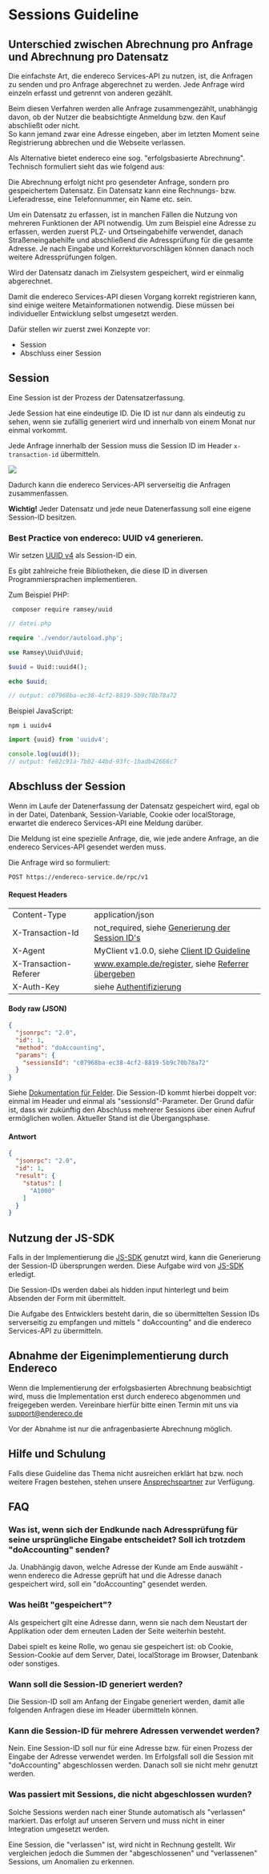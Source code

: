 # Sessions Guideline

## Unterschied zwischen Abrechnung pro Anfrage und Abrechnung pro Datensatz

Die einfachste Art, die endereco Services-API zu nutzen, ist, die Anfragen zu senden und pro Anfrage abgerechnet zu werden.
Jede Anfrage wird einzeln erfasst und getrennt von anderen gezählt.

Beim diesen Verfahren werden alle Anfrage zusammengezählt, unabhängig davon, ob der Nutzer die beabsichtigte Anmeldung bzw. den Kauf abschließt oder nicht.  
So kann jemand zwar eine Adresse eingeben, aber im letzten Moment seine Registrierung abbrechen und die Webseite
verlassen.

Als Alternative bietet endereco eine sog. "erfolgsbasierte Abrechnung". Technisch formuliert sieht das wie folgend aus:

Die Abrechnung erfolgt nicht pro gesendeter Anfrage, sondern pro gespeichertem Datensatz. Ein Datensatz kann eine Rechnungs- bzw. Lieferadresse, eine
Telefonnummer, ein Name etc. sein.

Um ein Datensatz zu erfassen, ist in manchen Fällen die Nutzung von mehreren Funktionen der API notwendig. Um zum Beispiel eine
Adresse zu erfassen, werden zuerst PLZ- und Ortseingabehilfe verwendet, danach Straßeneingabehilfe und abschließend die
Adressprüfung für die gesamte Adresse. Je nach Eingabe und Korrekturvorschlägen können danach noch weitere
Adressprüfungen folgen.

Wird der Datensatz danach im Zielsystem gespeichert, wird er einmalig abgerechnet.

Damit die endereco Services-API diesen Vorgang korrekt registrieren kann, sind einige weitere Metainformationen notwendig.
Diese müssen bei individueller Entwicklung selbst umgesetzt werden.

Dafür stellen wir zuerst zwei Konzepte vor:

- Session
- Abschluss einer Session

## Session

Eine Session ist der Prozess der Datensatzerfassung.

Jede Session hat eine eindeutige ID. Die ID ist nur dann als eindeutig zu sehen, wenn sie zufällig generiert wird und innerhalb von einem Monat nur
einmal vorkommt.

Jede Anfrage innerhalb der Session muss die Session ID im Header `x-transaction-id` übermitteln.

![](../imgs/sessionid.png "")

Dadurch kann die endereco Services-API serverseitig die Anfragen zusammenfassen.

**Wichtig!** Jeder Datensatz und jede neue Datenerfassung soll eine eigene Session-ID besitzen.

### Best Practice von endereco: UUID v4 generieren.

Wir setzen [UUID v4](https://en.wikipedia.org/wiki/Universally_unique_identifier#Version_4_(random)) als Session-ID ein.

Es gibt zahlreiche freie Bibliotheken, die diese ID in diversen Programmiersprachen implementieren.

Zum Beispiel PHP:

```shell
 composer require ramsey/uuid
```

```php
// datei.php

require './vendor/autoload.php';

use Ramsey\Uuid\Uuid;

$uuid = Uuid::uuid4();

echo $uuid;

// output: c07968ba-ec38-4cf2-8819-5b9c70b78a72
```

Beispiel JavaScript:

```shell
npm i uuidv4
```

```javascript
import {uuid} from 'uuidv4';

console.log(uuid());
// output: fe82c91a-7b02-44bd-93fc-1badb42666c7
```

## Abschluss der Session

Wenn im Laufe der Datenerfassung der Datensatz gespeichert wird, egal ob in der Datei, Datenbank, Session-Variable,
Cookie oder localStorage, erwartet die endereco Services-API eine Meldung darüber.

Die Meldung ist eine spezielle Anfrage, die, wie jede andere Anfrage, an die endereco Services-API gesendet werden muss.

Die Anfrage wird so formuliert:

```
POST https://endereco-service.de/rpc/v1
```

#### Request Headers

|                       |                                                                              |
|-----------------------|------------------------------------------------------------------------------|
| Content-Type          | application/json                                                             |
| X-Transaction-Id      | not_required, siehe [Generierung der Session ID's](sessions-guideline.md)  |
| X-Agent               | MyClient v1.0.0, siehe [Client ID Guideline](client-id-guideline.md)       |
| X-Transaction-Referer | www.example.de/register, siehe [Referrer übergeben](../providing-referrer.md) |
| X-Auth-Key            | siehe [Authentifizierung](#authentifizierung)                                |

#### Body raw (JSON)

```json
{
  "jsonrpc": "2.0",
  "id": 1,
  "method": "doAccounting",
  "params": {
    "sessionsId": "c07968ba-ec38-4cf2-8819-5b9c70b78a72"
  }
}
```

Siehe [Dokumentation für Felder](./fields.md). Die Session-ID kommt hierbei doppelt vor: einmal im Header und einmal
als "sessionsId"-Parameter. Der Grund dafür ist, dass wir zukünftig den Abschluss mehrerer Sessions über einen Aufruf
ermöglichen wollen. Aktueller Stand ist die Übergangsphase.

#### Antwort

```json
{
  "jsonrpc": "2.0",
  "id": 1,
  "result": {
    "status": [
      "A1000"
    ]
  }
}
```

## Nutzung der JS-SDK

Falls in der Implementierung die [JS-SDK](https://github.com/Endereco/js-sdk) genutzt wird, kann die Generierung
der Session-ID übersprungen werden. Diese Aufgabe wird von [JS-SDK](https://github.com/Endereco/js-sdk) erledigt.

Die Session-IDs werden dabei als hidden input hinterlegt und beim Absenden der Form mit übermittelt.

Die Aufgabe des Entwicklers besteht darin, die so übermittelten Session IDs serverseitig zu empfangen und mittels "
doAccounting" and die endereco Services-API zu übermitteln.

## Abnahme der Eigenimplementierung durch Endereco

Wenn die Implementierung der erfolgsbasierten Abrechnung beabsichtigt wird, muss die Implementation erst durch endereco abgenommen und freigegeben
werden. Vereinbare hierfür bitte einen Termin mit uns via support@endereco.de

Vor der Abnahme ist nur die anfragenbasierte Abrechnung möglich.

## Hilfe und Schulung

Falls diese Guideline das Thema nicht ausreichen erklärt hat bzw. noch weitere Fragen bestehen, stehen
unsere [Ansprechspartner](../readme.md#Ansprechspartner) zur Verfügung.

## FAQ

### Was ist, wenn sich der Endkunde nach Adressprüfung für seine ursprüngliche Eingabe entscheidet? Soll ich trotzdem "doAccounting" senden?

Ja. Unabhängig davon, welche Adresse der Kunde am Ende auswählt - wenn endereco die Adresse geprüft hat und die Adresse
danach gespeichert wird, soll ein "doAccounting" gesendet werden.

### Was heißt "gespeichert"?

Als gespeichert gilt eine Adresse dann, wenn sie nach dem Neustart der Applikation oder dem erneuten Laden der Seite weiterhin besteht.

Dabei spielt es keine Rolle, wo genau sie gespeichert ist: ob Cookie, Session-Cookie auf dem Server, Datei,
localStorage im Browser, Datenbank oder sonstiges.

### Wann soll die Session-ID generiert werden?

Die Session-ID soll am Anfang der Eingabe generiert werden, damit alle folgenden Anfragen diese im Header übermitteln können.

### Kann die Session-ID für mehrere Adressen verwendet werden?

Nein. Eine Session-ID soll nur für eine Adresse bzw. für einen Prozess der Eingabe der Adresse verwendet werden.
Im Erfolgsfall soll die Session mit "doAccounting" abgeschlossen werden. Danach soll sie nicht mehr genutzt werden.

### Was passiert mit Sessions, die nicht abgeschlossen wurden?

Solche Sessions werden nach einer Stunde automatisch als "verlassen" markiert. Das erfolgt auf unseren Servern und muss
nicht in einer Integration umgesetzt werden.

Eine Session, die "verlassen" ist, wird nicht in Rechnung gestellt. Wir
vergleichen jedoch die Summen der "abgeschlossenen" und "verlassenen" Sessions, um Anomalien zu erkennen.
